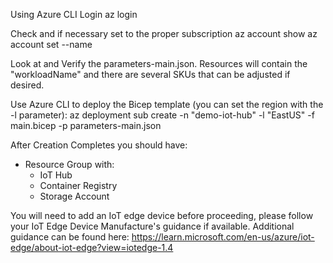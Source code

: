 Using Azure CLI Login
  az login

Check and if necessary set to the proper subscription
  az account show
  az account set --name <SubscriptionName>

Look at and Verify the parameters-main.json. Resources will contain the "workloadName" and there are several SKUs that can be adjusted if desired.

Use Azure CLI to deploy the Bicep template (you can set the region with the -l parameter):
  az deployment sub create -n "demo-iot-hub" -l "EastUS" -f main.bicep -p parameters-main.json

After Creation Completes you should have:
  - Resource Group with:
    - IoT Hub
    - Container Registry
    - Storage Account

You will need to add an IoT edge device before proceeding, please follow your IoT Edge Device Manufacture's guidance if available. Additional guidance can be found here: https://learn.microsoft.com/en-us/azure/iot-edge/about-iot-edge?view=iotedge-1.4